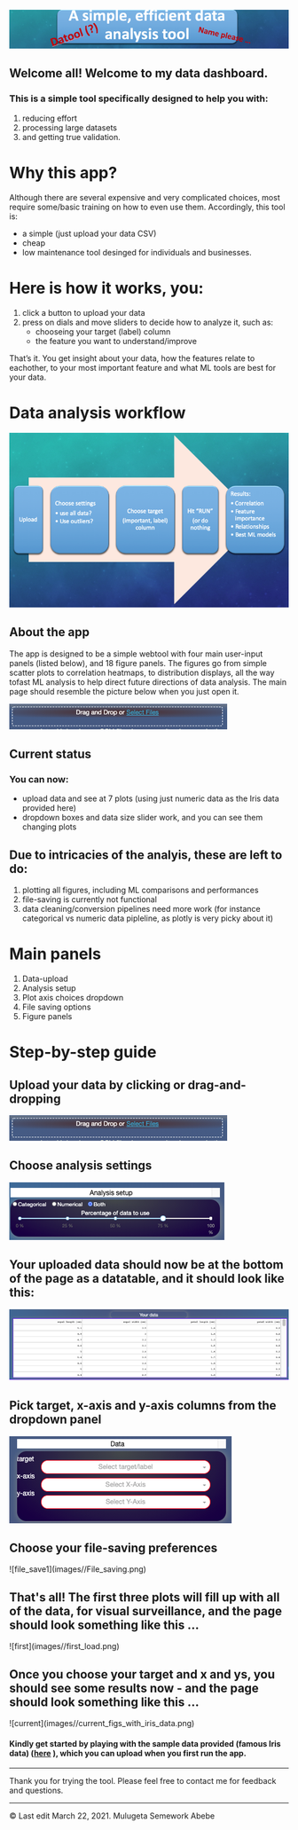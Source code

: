 ![my Logo](images//fake_logo.png)

## Welcome all! Welcome to my data dashboard.
 
### This is a simple tool specifically designed to help you with:
 
1. reducing effort
2. processing large datasets
3. and getting true validation.

# Why this app? 
Although there are several expensive and very complicated choices, most require 
some/basic training on how to even use them. Accordingly, this tool is:

* a simple (just upload your data CSV) 
* cheap 
* low maintenance tool desinged for individuals and businesses. 
 
# Here is how it works, you:  

1. click a button to upload your data 
2. press on dials and move sliders to decide how to analyze it, such as: 
     * chooseing  your target (label) column
     * the feature you want to understand/improve 

That’s it. You get insight about your data, how the features relate to eachother,
to your most important feature and what ML tools are best for your data.

# Data analysis workflow 
 
![workflow](images//workflow.png)

## About the app 

The app is designed to be a simple webtool with four main user-input panels (listed below),
and 18 figure panels. The figures go from simple scatter plots to correlation heatmaps, 
to distribution displays, all the way tofast ML analysis to help direct future directions 
of data analysis. The main page should resemble the picture below when you just open it.
 
![main](images//File_upload.png)

## Current status 

### You can now:  
 
* upload data and see at 7 plots (using just numeric data as the Iris data provided here)
* dropdown boxes and data size slider work,  and you can see them changing plots 
 
## Due to intricacies of the analyis, these are left to do: 
 
1. plotting all figures, including ML comparisons and performances  
2. file-saving is currently not functional 
3. data cleaning/conversion pipelines need more work (for instance categorical vs numeric data pipleline, as plotly is very picky about it)

# Main panels 

1. Data-upload 
2. Analysis setup 
3. Plot axis choices dropdown 
4. File saving options 
5. Figure panels 
 
# Step-by-step guide 

## Upload your data by clicking or drag-and-dropping 
 
![upload](images//File_upload.png)
 
## Choose analysis settings 
 
![workflow2](images//Analysis_window.png)
 
## Your uploaded data should now be at the bottom of the page as a datatable, and it should look like this: 
 
![datatable](images//Datatable.png)
 
## Pick target, x-axis and y-axis columns from the dropdown panel 
<p></p>

![target_x_y](images//Main_dropdowns.png)
<p></p>

## Choose your file-saving preferences  
<p></p>
![file_save1](images//File_saving.png)
<p></p>


## That's all! The first three plots will fill up with all of the data, for visual surveillance, and the page should look something like this ...  
<p></p>
![first](images//first_load.png)

## Once you choose your target and x and ys, you should see some results now - and the page should look something like this ...  
<p></p>
![current](images//current_figs_with_iris_data.png)

#### Kindly get started by playing with the sample data provided (famous Iris data) ([here](https://github.com/semework/semework/tree/main/assets) ), which you can upload when you first run the app.

<p> </p>
<hr>
Thank you for trying the tool. Please feel free to contact me for feedback and questions.
<hr>
<p> </p>
©  Last edit March 22, 2021. Mulugeta Semework Abebe
